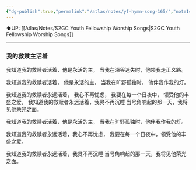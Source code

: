 ```yaml
---
{"dg-publish":true,"permalink":"/atlas/notes/yf-hymn-song-165/","noteIcon":""}
---
```


⬆️UP: [[Atlas/Notes/S2GC Youth Fellowship Worship Songs\|S2GC Youth Fellowship Worship Songs]]

---
### 我的救赎主活着

我知道我的救赎者活着，他是永活的主， 
当我在深谷迷失时，他领我走正义路。 

我知道我的救赎者活着， 
他是永活的主， 
当我在旷野孤独时， 
他伴我作我的灯。 

我知道我的救赎者永远活着，
我心不再忧虑， 
我要在每一个日夜中，
领受他的丰盛之爱，
我知道我的救赎者永远活着，我灵不再沉睡 
当号角响起的那一天，我将见他荣光之面。

我知道我的救赎者活着，他是永活的主， 
当我在旷野孤独时，他伴我作我的灯。 

我知道我的救赎者永远活着，我心不再忧虑， 
我要在每一个日夜中，领受他的丰盛之爱。

我知道我的救赎者永远活着，我灵不再沉睡
当号角响起的那一天，我将见他荣光之面。
